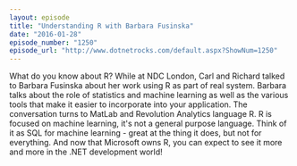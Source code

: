 ```yaml
---
layout: episode
title: "Understanding R with Barbara Fusinska"
date: "2016-01-28"
episode_number: "1250"
episode_url: "http://www.dotnetrocks.com/default.aspx?ShowNum=1250"
---
```


What do you know about R? While at NDC London, Carl and Richard talked to Barbara Fusinska about her work using R as part of real system. Barbara talks about the role of statistics and machine learning as well as the various tools that make it easier to incorporate into your application. The conversation turns to MatLab and Revolution Analytics language R. R is focused on machine learning, it's not a general purpose language. Think of it as SQL for machine learning - great at the thing it does, but not for everything. And now that Microsoft owns R, you can expect to see it more and more in the .NET development world!
